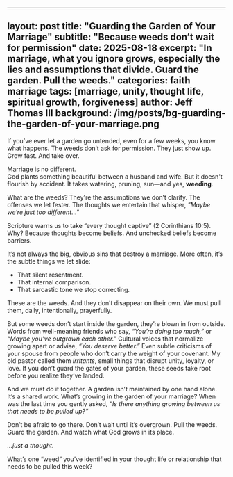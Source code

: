 
---
layout: post
title: "Guarding the Garden of Your Marriage"
subtitle: "Because weeds don’t wait for permission"
date: 2025-08-18
excerpt: "In marriage, what you ignore grows, especially the lies and assumptions that divide. Guard the garden. Pull the weeds."
categories: faith marriage
tags: [marriage, unity, thought life, spiritual growth, forgiveness]
author: Jeff Thomas III
background: /img/posts/bg-guarding-the-garden-of-your-marriage.png
---

If you’ve ever let a garden go untended, even for a few weeks, you know what happens. The weeds don’t ask for permission. They just show up. Grow fast. And take over.

Marriage is no different.  
God plants something beautiful between a husband and wife. But it doesn't flourish by accident. It takes watering, pruning, sun—and yes, **weeding**.

What are the weeds?  They're the assumptions we don’t clarify.  The offenses we let fester.  The thoughts we entertain that whisper, *"Maybe we’re just too different…"*

Scripture warns us to take “every thought captive” (2 Corinthians 10:5). Why? Because thoughts become beliefs. And unchecked beliefs become barriers.

It’s not always the big, obvious sins that destroy a marriage.  More often, it’s the subtle things we let slide:

- That silent resentment.  
- That internal comparison.  
- That sarcastic tone we stop correcting.

These are the weeds. And they don’t disappear on their own.  We must pull them, daily, intentionally, prayerfully.

But some weeds don’t start inside the garden, they’re blown in from outside.  Words from well-meaning friends who say, *“You’re doing too much,”* or *“Maybe you’ve outgrown each other.”*  Cultural voices that normalize growing apart or advise, *“You deserve better.”*  Even subtle criticisms of your spouse from people who don’t carry the weight of your covenant.  My old pastor called them *irritants*, small things that disrupt unity, loyalty, or love.  If you don’t guard the gates of your garden, these seeds take root before you realize they’ve landed.

And we must do it together.  A garden isn’t maintained by one hand alone. It’s a shared work. What’s growing in the garden of your marriage?  When was the last time you gently asked, *“Is there anything growing between us that needs to be pulled up?”*

Don’t be afraid to go there.  Don’t wait until it’s overgrown.  Pull the weeds.  Guard the garden.  And watch what God grows in its place.  

*…just a thought.*

What’s one “weed” you’ve identified in your thought life or relationship that needs to be pulled this week?
<!--stackedit_data:
eyJoaXN0b3J5IjpbLTY0NDIwNDAzN119
-->